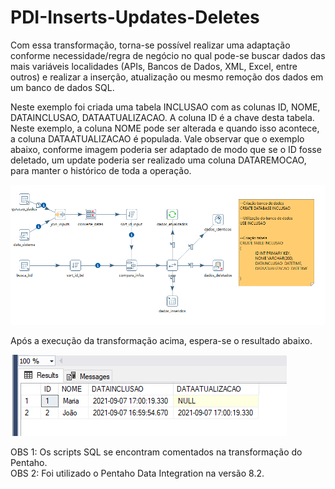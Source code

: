 # PDI-Inserts-Updates-Deletes

Com essa transformação, torna-se possível realizar uma adaptação conforme necessidade/regra de negócio no qual pode-se buscar dados das mais variáveis localidades (APIs, Bancos de Dados, XML, Excel, entre outros) e realizar a inserção, atualização ou mesmo remoção dos dados em um banco de dados SQL.

Neste exemplo foi criada uma tabela INCLUSAO com as colunas ID, NOME, DATAINCLUSAO, DATAATUALIZACAO. A coluna ID é a chave desta tabela. Neste exemplo, a coluna NOME pode ser alterada e quando isso acontece, a coluna DATAATUALIZACAO é populada. Vale observar que o exemplo abaixo, conforme imagem poderia ser adaptado de modo que se o ID fosse deletado, um update poderia ser realizado uma coluna DATAREMOCAO, para manter o histórico de toda a operação.

![Screenshot](imgs/Screenshot_1.png)

Após a execução da transformação acima, espera-se o resultado abaixo. 

![Screenshot](imgs/Screenshot_2.png)

OBS 1: Os scripts SQL se encontram comentados na transformação do Pentaho. <br/>
OBS 2: Foi utilizado o Pentaho Data Integration na versão 8.2.

